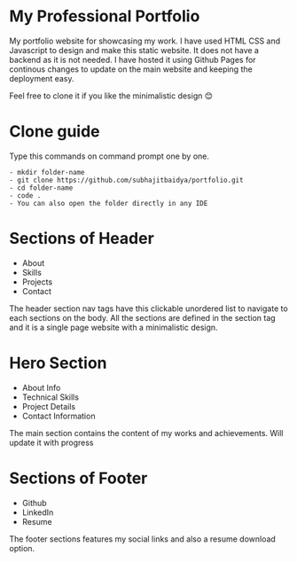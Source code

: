 # My Professional Portfolio

My portfolio website for showcasing my work. I have used HTML CSS and Javascript to design and make this static website. It does not have a backend as it is not needed.
I have hosted it using Github Pages for continous changes to update on the main website and keeping the deployment easy.

Feel free to clone it if you like the minimalistic design 😊

# Clone guide

Type this commands on command prompt one by one.

```
- mkdir folder-name
- git clone https://github.com/subhajitbaidya/portfolio.git
- cd folder-name
- code .
- You can also open the folder directly in any IDE
```

# Sections of Header

- About
- Skills
- Projects
- Contact

The header section nav tags have this clickable unordered list to navigate to each sections on the body.
All the sections are defined in the section tag and it is a single page website with a minimalistic design.

# Hero Section

- About Info
- Technical Skills
- Project Details
- Contact Information

The main section contains the content of my works and achievements. Will update it with progress

# Sections of Footer

- Github
- LinkedIn
- Resume

The footer sections features my social links and also a resume download option.
